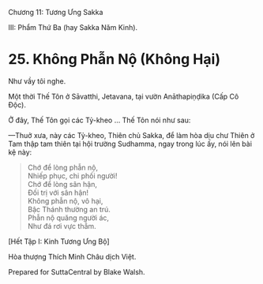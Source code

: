  

Chương 11: Tương Ưng Sakka

III: Phẩm Thứ Ba (hay Sakka Năm Kinh).

# 25\. Không Phẫn Nộ (Không Hại)

Như vầy tôi nghe.

Một thời Thế Tôn ở Sāvatthi, Jetavana, tại vườn Anāthapiṇḍika (Cấp Cô Ðộc).

Ở đây, Thế Tôn gọi các Tỷ-kheo … Thế Tôn nói như sau:

—Thuở xưa, này các Tỷ-kheo, Thiên chủ Sakka, để làm hòa dịu chư Thiên ở Tam thập tam thiên tại hội trường Sudhamma, ngay trong lúc ấy, nói lên bài kệ này:

> Chớ để lòng phẫn nộ,  
> Nhiếp phục, chi phối người!  
> Chớ để lòng sân hận,  
> Ðối trị với sân hận!  
> Không phẫn nộ, vô hại,  
> Bậc Thánh thường an trú.  
> Phẫn nộ quăng người ác,  
> Như đá rơi vực thẳm.

\[Hết Tập I: Kinh Tương Ưng Bộ\]

Hòa thượng Thích Minh Châu dịch Việt.

Prepared for SuttaCentral by Blake Walsh.